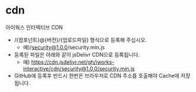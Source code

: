 # cdn
아이웍스 인터렉티브 CDN
* /{컴포넌트}@{버전}/{업로드파일} 형식으로 등록해 주십시오.
    - 예)/security@1.0.0/security.min.js
* 등록된 파일은 아래와 같이 jsDelivr CDN으로 등록됩니다.
    - 예) https://cdn.jsdelivr.net/gh/iworks-interactive/cdn/security@1.0.0/security.min.js
* GitHub에 등록후 반드시 한번은 브라우저로 CDN 주소를 호출해야 Cache에 저장됩니다.